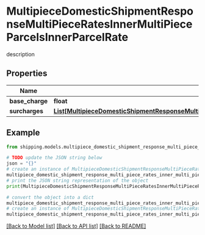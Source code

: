 # MultipieceDomesticShipmentResponseMultiPieceRatesInnerMultiPieceParcelsInnerParcelRate

description

## Properties

Name | Type | Description | Notes
------------ | ------------- | ------------- | -------------
**base_charge** | **float** | description | [optional] 
**surcharges** | [**List[MultipieceDomesticShipmentResponseMultiPieceRatesInnerMultiPieceParcelsInnerParcelRateSurchargesInner]**](MultipieceDomesticShipmentResponseMultiPieceRatesInnerMultiPieceParcelsInnerParcelRateSurchargesInner.md) | description | [optional] 

## Example

```python
from shipping.models.multipiece_domestic_shipment_response_multi_piece_rates_inner_multi_piece_parcels_inner_parcel_rate import MultipieceDomesticShipmentResponseMultiPieceRatesInnerMultiPieceParcelsInnerParcelRate

# TODO update the JSON string below
json = "{}"
# create an instance of MultipieceDomesticShipmentResponseMultiPieceRatesInnerMultiPieceParcelsInnerParcelRate from a JSON string
multipiece_domestic_shipment_response_multi_piece_rates_inner_multi_piece_parcels_inner_parcel_rate_instance = MultipieceDomesticShipmentResponseMultiPieceRatesInnerMultiPieceParcelsInnerParcelRate.from_json(json)
# print the JSON string representation of the object
print(MultipieceDomesticShipmentResponseMultiPieceRatesInnerMultiPieceParcelsInnerParcelRate.to_json())

# convert the object into a dict
multipiece_domestic_shipment_response_multi_piece_rates_inner_multi_piece_parcels_inner_parcel_rate_dict = multipiece_domestic_shipment_response_multi_piece_rates_inner_multi_piece_parcels_inner_parcel_rate_instance.to_dict()
# create an instance of MultipieceDomesticShipmentResponseMultiPieceRatesInnerMultiPieceParcelsInnerParcelRate from a dict
multipiece_domestic_shipment_response_multi_piece_rates_inner_multi_piece_parcels_inner_parcel_rate_from_dict = MultipieceDomesticShipmentResponseMultiPieceRatesInnerMultiPieceParcelsInnerParcelRate.from_dict(multipiece_domestic_shipment_response_multi_piece_rates_inner_multi_piece_parcels_inner_parcel_rate_dict)
```
[[Back to Model list]](../README.md#documentation-for-models) [[Back to API list]](../README.md#documentation-for-api-endpoints) [[Back to README]](../README.md)


